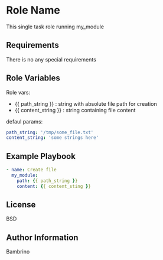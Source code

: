 Role Name
=========

This single task role running my_module

Requirements
------------

There is no any special requirements

Role Variables
--------------

Role vars:
* {{ path_string }}    : string with absolute file path for creation
* {{ content_string }} : string containing file content

defaul params:
```yaml
path_string: '/tmp/some_file.txt'
content_string: 'some strings here'
```

Example Playbook
----------------
```yaml
- name: Create file 
  my_module:
    path: {{ path_string }}
    content: {{ content_sting }}
```
License
-------

BSD

Author Information
------------------

Bambrino
